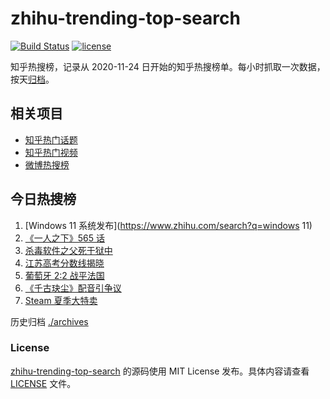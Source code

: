 # zhihu-trending-top-search

[![Build Status](https://github.com/justjavac/zhihu-trending-top-search/workflows/ci/badge.svg?branch=main)](https://github.com/justjavac/zhihu-trending-top-search/actions)
[![license](https://img.shields.io/github/license/justjavac/zhihu-trending-top-search)](https://github.com/justjavac/zhihu-trending-top-search/blob/main/LICENSE)

知乎热搜榜，记录从 2020-11-24 日开始的知乎热搜榜单。每小时抓取一次数据，按天[归档](./archives)。

## 相关项目

- [知乎热门话题](https://github.com/justjavac/zhihu-trending-hot-questions)
- [知乎热门视频](https://github.com/justjavac/zhihu-trending-hot-video)
- [微博热搜榜](https://github.com/justjavac/weibo-trending-hot-search)

## 今日热搜榜

<!-- BEGIN -->
<!-- 最后更新时间 Sat Jun 26 2021 02:06:13 GMT+0800 (China Standard Time) -->

1. [Windows 11 系统发布](https://www.zhihu.com/search?q=windows 11)
2. [《一人之下》565 话](https://www.zhihu.com/search?q=一人之下)
3. [杀毒软件之父死于狱中](https://www.zhihu.com/search?q=杀毒软件之父)
4. [江苏高考分数线揭晓](https://www.zhihu.com/search?q=江西高考)
5. [葡萄牙 2:2 战平法国](https://www.zhihu.com/search?q=葡萄牙队)
6. [《千古玦尘》配音引争议](https://www.zhihu.com/search?q=千古玦尘配音)
7. [Steam 夏季大特卖](https://www.zhihu.com/search?q=Steam)

<!-- END -->

历史归档 [./archives](./archives)

### License

[zhihu-trending-top-search](https://github.com/justjavac/zhihu-trending-top-search)
的源码使用 MIT License 发布。具体内容请查看 [LICENSE](./LICENSE) 文件。
